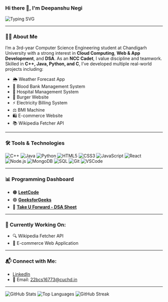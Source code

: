 ### Hi there 👋, I'm Deepanshu Negi

![Typing SVG](https://readme-typing-svg.herokuapp.com?font=Fira+Code&weight=500&pause=1000&color=2F84EF&width=435&lines=3rd+Year+Computer+Science+Student;NCC+Cadet+%F0%9F%8F%86;Passionate+Coder+%F0%9F%92%BB;Cloud+Computing+Enthusiast+%E2%98%81%EF%B8%8F;Tech+Explorer+%F0%9F%94%8E)

---

### 👨‍💻 About Me
I’m a 3rd-year Computer Science Engineering student at Chandigarh University with a strong interest in **Cloud Computing**, **Web & App Development**, and **DSA**. As an **NCC Cadet**, I value discipline and teamwork. Skilled in **C++, Java, Python, and C**, I’ve developed multiple real-world projects including:

- 🌦️ Weather Forecast App
- 💉 Blood Bank Management System
- 🏥 Hospital Management System
- 🍔 Burger Website
- ⚡ Electricity Billing System
- ⚖️ BMI Machine
- 🛍️ E-commerce Website
- 📚 Wikipedia Fetcher API

---

### 🛠️ Tools & Technologies
![C++](https://img.shields.io/badge/C++-00599C?style=flat-square&logo=c%2B%2B&logoColor=white)
![Java](https://img.shields.io/badge/Java-ED8B00?style=flat-square&logo=java&logoColor=white)
![Python](https://img.shields.io/badge/Python-3776AB?style=flat-square&logo=python&logoColor=white)
![HTML5](https://img.shields.io/badge/HTML5-E34F26?style=flat-square&logo=html5&logoColor=white)
![CSS3](https://img.shields.io/badge/CSS3-1572B6?style=flat-square&logo=css3&logoColor=white)
![JavaScript](https://img.shields.io/badge/JavaScript-F7DF1E?style=flat-square&logo=javascript&logoColor=black)
![React](https://img.shields.io/badge/React-20232A?style=flat-square&logo=react&logoColor=61DAFB)
![Node.js](https://img.shields.io/badge/Node.js-43853D?style=flat-square&logo=node-dot-js&logoColor=white)
![MongoDB](https://img.shields.io/badge/MongoDB-4EA94B?style=flat-square&logo=mongodb&logoColor=white)
![SQL](https://img.shields.io/badge/SQL-4479A1?style=flat-square&logo=postgresql&logoColor=white)
![Git](https://img.shields.io/badge/Git-F05032?style=flat-square&logo=git&logoColor=white)
![VSCode](https://img.shields.io/badge/VSCode-007ACC?style=flat-square&logo=visual-studio-code&logoColor=white)

---

### 📊 Programming Dashboard
- 🟠 [**LeetCode**](https://leetcode.com/u/deepanshunegi029/)
- 🟢 [**GeeksforGeeks**](https://www.geeksforgeeks.org/user/deepanshulpn7/)
- 🔵 [**Take U Forward - DSA Sheet**](https://takeuforward.org/profile/deepanshu_22)

---

### 🚀 Currently Working On:
- 🔍 Wikipedia Fetcher API
- 🛒 E-commerce Web Application

---

### 📬 Connect with Me:
- [LinkedIn](https://www.linkedin.com/in/deepanshu-negi-687a70251/)
- 📧 Email: 22bcs16773@cuchd.in

---

![GitHub Stats](https://github-readme-stats.vercel.app/api?username=22BCS16773&show_icons=true&theme=react)
![Top Languages](https://github-readme-stats.vercel.app/api/top-langs/?username=22BCS16773&layout=compact&theme=react)
![GitHub Streak](https://github-readme-streak-stats.herokuapp.com/?user=22BCS16773&theme=react)
